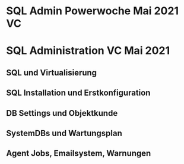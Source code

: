 # SQL Admin Powerwoche Mai 2021 VC
 
 # SQL Administration VC Mai 2021
 
## SQL und Virtualisierung

## SQL Installation und Erstkonfiguration

## DB Settings und Objektkunde

## SystemDBs und Wartungsplan

## Agent Jobs, Emailsystem, Warnungen
